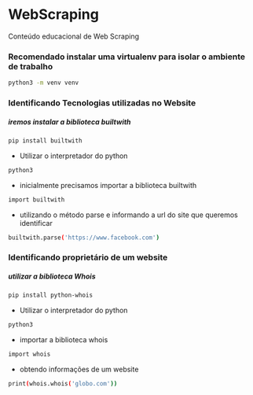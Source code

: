 # WebScraping

Conteúdo educacional de Web Scraping

### Recomendado instalar uma virtualenv para isolar o ambiente de trabalho

```bash
python3 -m venv venv
```

### Identificando Tecnologias utilizadas no Website

##### iremos instalar a biblioteca builtwith

```bash
pip install builtwith
```

- Utilizar o interpretador do python

```bash
python3
```

- inicialmente precisamos importar a biblioteca builtwith

```bash
import builtwith
```

- utilizando o método parse e informando a url do site que queremos identificar

```bash
builtwith.parse('https://www.facebook.com')
```

### Identificando proprietário de um website

##### utilizar a biblioteca Whois

```bash
pip install python-whois
```

- Utilizar o interpretador do python

```bash
python3
```

- importar a biblioteca whois

```bash
import whois
```

- obtendo informações de um website

```bash
print(whois.whois('globo.com'))
```
